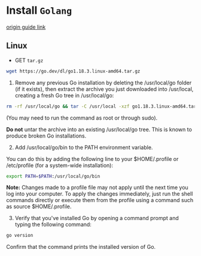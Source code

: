 # Install `Golang`

[origin guide link](https://go.dev/doc/install)

## Linux

 - GET `tar.gz`

```bash
wget https://go.dev/dl/go1.18.3.linux-amd64.tar.gz
```

1. Remove any previous Go installation by deleting the /usr/local/go folder (if it exists), then extract the archive you just downloaded into /usr/local, creating a fresh Go tree in /usr/local/go:
```bash
rm -rf /usr/local/go && tar -C /usr/local -xzf go1.18.3.linux-amd64.tar.gz
```
(You may need to run the command as root or through sudo).

**Do not** untar the archive into an existing /usr/local/go tree. This is known to produce broken Go installations.

2. Add /usr/local/go/bin to the PATH environment variable.

You can do this by adding the following line to your $HOME/.profile or /etc/profile (for a system-wide installation):
```bash
export PATH=$PATH:/usr/local/go/bin
```
**Note:** Changes made to a profile file may not apply until the next time you log into your computer. To apply the changes immediately, just run the shell commands directly or execute them from the profile using a command such as source $HOME/.profile.

3. Verify that you've installed Go by opening a command prompt and typing the following command:
```bash
go version
```
Confirm that the command prints the installed version of Go.